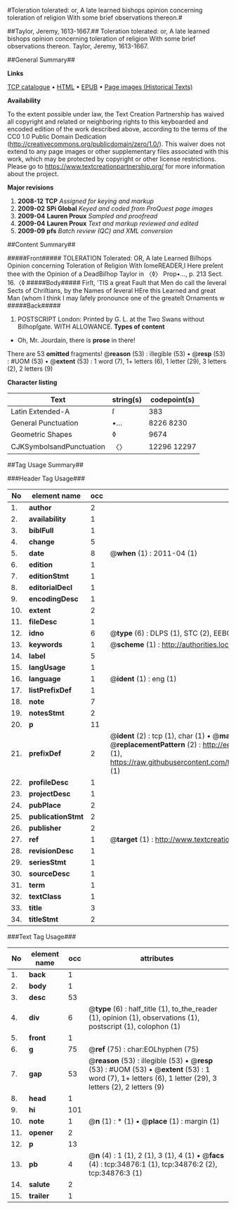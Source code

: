 #Toleration tolerated: or, A late learned bishops opinion concerning toleration of religion With some brief observations thereon.#

##Taylor, Jeremy, 1613-1667.##
Toleration tolerated: or, A late learned bishops opinion concerning toleration of religion With some brief observations thereon.
Taylor, Jeremy, 1613-1667.

##General Summary##

**Links**

[TCP catalogue](http://www.ota.ox.ac.uk/tcp/)  • 
[HTML](http://tei.it.ox.ac.uk/tcp/Texts-HTML/free/A64/A64134.html)  • 
[EPUB](http://tei.it.ox.ac.uk/tcp/Texts-EPUB/free/A64/A64134.epub) • 
[Page images (Historical Texts)](https://historicaltexts.jisc.ac.uk/eebo-99830425e)

**Availability**

To the extent possible under law, the Text Creation Partnership has waived all copyright and related or neighboring rights to this keyboarded and encoded edition of the work described above, according to the terms of the CC0 1.0 Public Domain Dedication (http://creativecommons.org/publicdomain/zero/1.0/). This waiver does not extend to any page images or other supplementary files associated with this work, which may be protected by copyright or other license restrictions. Please go to https://www.textcreationpartnership.org/ for more information about the project.

**Major revisions**

1. __2008-12__ __TCP__ *Assigned for keying and markup*
1. __2009-02__ __SPi Global__ *Keyed and coded from ProQuest page images*
1. __2009-04__ __Lauren Proux__ *Sampled and proofread*
1. __2009-04__ __Lauren Proux__ *Text and markup reviewed and edited*
1. __2009-09__ __pfs__ *Batch review (QC) and XML conversion*

##Content Summary##

#####Front#####
TOLERATION Tolerated: OR, A late Learned Biſhops Opinion concerning Toleration of Religion With ſomeREADER,I Here preſent thee with the Opinion of a DeadBiſhop Taylor in 〈◊〉 Prop•…, p. 213 Sect. 16.〈◊
#####Body#####
Firſt, 'TIS a great Fault that Men do call the ſeveral Sects of Chriſtians, by the Names of ſeveral HEre this Learned and great Man (whom I think I may ſafely pronounce one of the greateſt Ornaments w
#####Back#####

1. POSTSCRIPT
London: Printed by G. L. at the Two Swans without Biſhopſgate. WITH ALLOWANCE.
**Types of content**

  * Oh, Mr. Jourdain, there is **prose** in there!

There are 53 **omitted** fragments! 
 @__reason__ (53) : illegible (53)  •  @__resp__ (53) : #UOM (53)  •  @__extent__ (53) : 1 word (7), 1+ letters (6), 1 letter (29), 3 letters (2), 2 letters (9)

**Character listing**


|Text|string(s)|codepoint(s)|
|---|---|---|
|Latin Extended-A|ſ|383|
|General Punctuation|•…|8226 8230|
|Geometric Shapes|◊|9674|
|CJKSymbolsandPunctuation|〈〉|12296 12297|

##Tag Usage Summary##

###Header Tag Usage###

|No|element name|occ|attributes|
|---|---|---|---|
|1.|__author__|2||
|2.|__availability__|1||
|3.|__biblFull__|1||
|4.|__change__|5||
|5.|__date__|8| @__when__ (1) : 2011-04 (1)|
|6.|__edition__|1||
|7.|__editionStmt__|1||
|8.|__editorialDecl__|1||
|9.|__encodingDesc__|1||
|10.|__extent__|2||
|11.|__fileDesc__|1||
|12.|__idno__|6| @__type__ (6) : DLPS (1), STC (2), EEBO-CITATION (1), PROQUEST (1), VID (1)|
|13.|__keywords__|1| @__scheme__ (1) : http://authorities.loc.gov/ (1)|
|14.|__label__|5||
|15.|__langUsage__|1||
|16.|__language__|1| @__ident__ (1) : eng (1)|
|17.|__listPrefixDef__|1||
|18.|__note__|7||
|19.|__notesStmt__|2||
|20.|__p__|11||
|21.|__prefixDef__|2| @__ident__ (2) : tcp (1), char (1)  •  @__matchPattern__ (2) : ([0-9\-]+):([0-9IVX]+) (1), (.+) (1)  •  @__replacementPattern__ (2) : http://eebo.chadwyck.com/downloadtiff?vid=$1&page=$2 (1), https://raw.githubusercontent.com/textcreationpartnership/Texts/master/tcpchars.xml#$1 (1)|
|22.|__profileDesc__|1||
|23.|__projectDesc__|1||
|24.|__pubPlace__|2||
|25.|__publicationStmt__|2||
|26.|__publisher__|2||
|27.|__ref__|1| @__target__ (1) : http://www.textcreationpartnership.org/docs/. (1)|
|28.|__revisionDesc__|1||
|29.|__seriesStmt__|1||
|30.|__sourceDesc__|1||
|31.|__term__|1||
|32.|__textClass__|1||
|33.|__title__|3||
|34.|__titleStmt__|2||


###Text Tag Usage###

|No|element name|occ|attributes|
|---|---|---|---|
|1.|__back__|1||
|2.|__body__|1||
|3.|__desc__|53||
|4.|__div__|6| @__type__ (6) : half_title (1), to_the_reader (1), opinion (1), observations (1), postscript (1), colophon (1)|
|5.|__front__|1||
|6.|__g__|75| @__ref__ (75) : char:EOLhyphen (75)|
|7.|__gap__|53| @__reason__ (53) : illegible (53)  •  @__resp__ (53) : #UOM (53)  •  @__extent__ (53) : 1 word (7), 1+ letters (6), 1 letter (29), 3 letters (2), 2 letters (9)|
|8.|__head__|1||
|9.|__hi__|101||
|10.|__note__|1| @__n__ (1) : * (1)  •  @__place__ (1) : margin (1)|
|11.|__opener__|2||
|12.|__p__|13||
|13.|__pb__|4| @__n__ (4) : 1 (1), 2 (1), 3 (1), 4 (1)  •  @__facs__ (4) : tcp:34876:1 (1), tcp:34876:2 (2), tcp:34876:3 (1)|
|14.|__salute__|2||
|15.|__trailer__|1||
